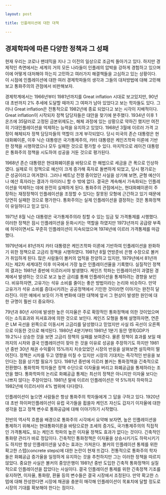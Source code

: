 ```yaml
---

layout: post

title: 인플레이션에 대한 대책

---
```


## 경제학파에 따른 다양한 정책과 그 성패

현재 우리는 코로나 팬데믹을 지나 그 이전의 일상으로 조금씩 돌아가고 있다. 하지만 경제적인 측면에서는 세계의 거의 모든 나라들이 인플레의 압박을 강하게 경험하고 있으며 이에 어떻게 대처해야 하는지 고민하고 여러가지 해결책들을 고심하고 있는 상황이다. 이 시점에 인플레이션에 대한 여러 경제학파들의 생각과 그들의 대처방법에 대해 고민해 보고 통화주의의 관점에서 비판해보자.

경제학계에서는 1966년부터 1981년까지를 Great inflation 시대로 보고있지만, 90년대 초반까지 2% 추세에 도달할 때까지 그 여파가 남아 있었다고 보는 학자들도 있다. 그러나 Great inflation은 전통적으로 1982년에 종료 되었다고 보는 시각이 지배적이다. Great inflation이 시작되자 정책 담당자들은 대안을 찾기에 분주했다. 1934년 이후 1온즈에 35달러로 고정된 금본위제도는, 해체 과정에 있는 상황으로 약하긴 했지만 여전히 기대인플레이션을 억제하는 능력을 유지하고 있었다. 1968년 3월에 이르러 가격 고정이 해체되자 정책 담당자들의 역할이 크게 부각되었다. 당시 미국의 존슨 대통령은  현대화폐이론, 이후 닉슨 대통령은 국가통제주의, 카터 대통령은 케인즈학파 이론에 기반한 정책을 시행하였으나 모두 실패한 것으로 평가할 수 있다. 마지막으로 레이건 대통령은 통화주의 정책을 시도하여 성공을 거둔 것으로 평가된다. 

1968년 존슨 대통령은 현대화폐이론을 바탕으로 한 해법으로 세금을 큰 폭으로 인상하였다. 실제로 이 정책으로 예산이 크게 증가해 흑자로 돌변하게 되었고, 당시 평가로는 큰 성공이라고 여겨졌다. 그러나 베트남 전쟁 중이었던 사실을 상기해 보면, 균형 예산이나 예산 흑자라는 결과가 아이러니 할 수 밖에 없다. 결국은 계속해서 가속화되는 인플레이션을 억제하는 데에 완전히 실패하게 된다. 통화주의 관점에서는, 현대화폐이론이 주장하는 재정정책이 인플레이션을 조정할 수 있다는 잘못된 모형에 근간하고 있기 때문에 당연히 실패한 것으로 평가한다. 통화주의는 실제 인플레이션을 결정하는 것은 통화정책이 유일하다고 믿고 있다. 

1971년 8월 닉슨 대통령은 국가통제주의라 칭할 수 있는 임금 및 가격통제를 시행했다. 이러한 정책은 잠시 인플레이션을 둔화시키는 역할을 하였지만 1973년까지 공급량 부족에 허덕이면서도 꾸준히 인플레이션이 지속되었으며 1974년에 이르러 가격통제를 마감했다.

1979년에서 81년까지 카터 대통령은 케인즈학파 이론에 기반하여 인플레이션을 완화하기 위한 정책으로 고금리 정책을 시행하였다. 1981년 8월 연방준비 은행 수장으로 볼커가 취임하게 된다. 많은 사람들이 볼커의 업적을 찬양하고 있지만, 1979년에서 81년까지는 제2차 세계대전 이후 미국에서 가장 높은 인플레이션율을 기록했다. 실질적인 정책의 결과는 1981년 중반에 이르러서야 발생했다. 케인즈 학파는 인플레이션이 과열된 경제에서 발생하는 것으로 보고 높은 금리를 통해 인플레이션을 통제하려는 경향을 보인다. 비유하자면, 고유가는 석유 소비를 줄이는 좋은 방법이라는 논리와 비슷하다. 만약 고유가가 석유 소비를 증대시키려는 공공정책에서 기인한 것이라면 이야기는 완전히 달라진다. 이런 예에서 보듯이 가격 변화에 대한 대책에 앞서 그 현상이 발생한 원인에 대한 규명이 훨씬 더 중요하다. 

79년과 80년 사이에 발생한 높은 이자율은 주로 확장적인 통화정책에 의한 것이었으며 이는 소득효과와 피셔효과에 의한 것으로 보인다. 케인즈 모형을 통해 설명하자면, 연준은 LM 곡선을 왼쪽으로 이동시켜 고금리를 달성했다고 믿었지만 사실 IS 곡선이 오른쪽으로 이동한 것으로 해석된다. 1980년 4분기부터 1981년 1분기 동안 명목GDP가 19.2%나 상승한 것을 보면 고금리 정책의 실패를 보여준다. 물론 정책이 효과를 보일 때까지의 시차와 결국 인플레이션이 잦아 든 것을 이유로 성공을 주장하기도 하지만 1981년 중반 30년 채권 수익률이 15%까지 치솟았었던 시장의 반응을 살펴보면 설득력이 떨어진다. 정책은 시차를 두고 영향을 미칠 수 있지만 시장의 기대치는 즉각적인 반응을 보인다는 점을 상기할 필요가 있다. 1981년 중반에 이르러 볼커는 통화정책을 긴축적으로 전환했다. 통화학파 학자들은 정책 수단으로 이자율을 버리고 화폐공급을 통제하라는 조언을 했다. 통화학파의 논리로 화폐공급 통제는 최선의 정책은 아니지만 이자율 보다는 나쁘지 않다는 주장이었다. 1981년 말에 이르러 인플레이션은 약 5%까지 하락하고 1982년에 이르러서야 4% 범위에 다다랐다. 

인플레이션이 높으면 사람들은 항상 통화주의 학자들에게 그 답을 구하고 있다. 1920년대 초반 하이퍼인플레이션이 유럽 국가들을 휩쓸자 케인즈 자신도 갑자기 이자율에 대한 생각을 접고 정책 변수로 통화공급에 대해 이야기하기 시작했다.

전반의 역사적 흐름을 배경으로 통화주의 시각에서 요약해 보자면, 높은 인플레이션을 통제하기 위해서는 현대통화이론을 바탕으로한 조세의 증가도, 국가통제주의의 직접적인 가격통제도, 또는 케인즈 학파의 높은 이자율 정책도 효과가 없다는 것이다. 긴축적인 통화량 관리가 바로 정답이다. 긴축적인 통화정책은 이자율을 상승시키기도 하락시키기도 하지만 항상 인플레이션을 낮추는 효과는 가져온다. 볼커의 인플레이션 통제를 위한 확고한 스텝(concrete steps)에 대한 논란이 현재 뜨겁다. 전통적으로 통화주의 학자들은 화폐공급 증가율을 일정하게 유지하는 것을 추천하지만 그는 이러한 정책을 따르지 않았다. 중요한 사실은 볼커의 중앙은행이 1981년 중반 도입한 긴축적 통화정책이 실질적으로 인플레이션을 잡았다는 사실이다. 결국 인플레이션 통제를 위한 긴축정책 기조를 유지하면, 이자율, 통화량, 환율 등의 변수들은 결국 시장에서 조정된다. 만약 확고한 스텝에 대해 찬성한다면 시장에 채권을 충분히 매각해 인플레이션이 목표치에 달할 정도로 시장의 기대를 확보해야 한다는 점이다. 